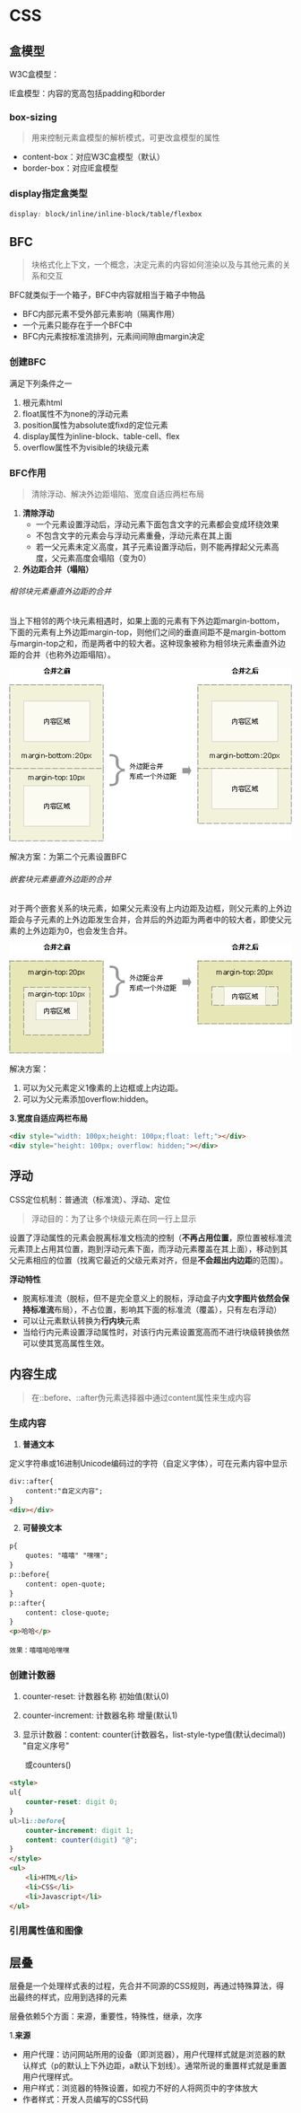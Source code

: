 # CSS

## 盒模型

W3C盒模型：

IE盒模型：内容的宽高包括padding和border

### box-sizing

> 用来控制元素盒模型的解析模式，可更改盒模型的属性

- content-box：对应W3C盒模型（默认）
- border-box：对应IE盒模型

### display指定盒类型

```css
display: block/inline/inline-block/table/flexbox
```

## BFC

> 块格式化上下文，一个概念，决定元素的内容如何渲染以及与其他元素的关系和交互

BFC就类似于一个箱子，BFC中内容就相当于箱子中物品

- BFC内部元素不受外部元素影响（隔离作用）
- 一个元素只能存在于一个BFC中
- BFC内元素按标准流排列，元素间间隙由margin决定

### 创建BFC

满足下列条件之一

1. 根元素html
2. float属性不为none的浮动元素
3. position属性为absolute或fixd的定位元素
4. display属性为inline-block、table-cell、flex
5. overflow属性不为visible的块级元素

### BFC作用

> 清除浮动、解决外边距塌陷、宽度自适应两栏布局

1. **清除浮动**
   - 一个元素设置浮动后，浮动元素下面包含文字的元素都会变成环绕效果
   - 不包含文字的元素会与浮动元素重叠，浮动元素在其上面
   - 若一父元素未定义高度，其子元素设置浮动后，则不能再撑起父元素高度，父元素高度会塌陷（变为0）
2. **外边距合并（塌陷）**

###### 相邻块元素垂直外边距的合并

当上下相邻的两个块元素相遇时，如果上面的元素有下外边距margin-bottom，下面的元素有上外边距margin-top，则他们之间的垂直间距不是margin-bottom与margin-top之和，而是两者中的较大者。这种现象被称为相邻块元素垂直外边距的合并（也称外边距塌陷）。

<img src="media/外边据塌陷.png" />

解决方案：为第二个元素设置BFC

###### 嵌套块元素垂直外边距的合并

对于两个嵌套关系的块元素，如果父元素没有上内边距及边框，则父元素的上外边距会与子元素的上外边距发生合并，合并后的外边距为两者中的较大者，即使父元素的上外边距为0，也会发生合并。

<img src="media/n.png" />

解决方案：

1. 可以为父元素定义1像素的上边框或上内边距。
2. 可以为父元素添加overflow:hidden。

**3.宽度自适应两栏布局**

```html
<div style="width: 100px;height: 100px;float: left;"></div>
<div style="height: 100px; overflow: hidden;"></div>
```



## 浮动

CSS定位机制：普通流（标准流）、浮动、定位

> 浮动目的：为了让多个块级元素在同一行上显示

​	设置了浮动属性的元素会脱离标准文档流的控制（**不再占用位置**，原位置被标准流元素顶上占用其位置，跑到浮动元素下面，而浮动元素覆盖在其上面），移动到其父元素相应的位置（找离它最近的父级元素对齐，但是**不会超出内边距**的范围）。

**浮动特性**

- 脱离标准流（脱标，但不是完全意义上的脱标，浮动盒子内**文字图片依然会保持标准流**布局），不占位置，影响其下面的标准流（覆盖），只有左右浮动）
- 可以让元素默认转换为**行内块**元素
- 当给行内元素设置浮动属性时，对该行内元素设置宽高而不进行块级转换依然可以使其宽高属性生效。

## 内容生成

> 在::before、::after伪元素选择器中通过content属性来生成内容

### 生成内容

1. **普通文本**

定义字符串或16进制Unicode编码过的字符（自定义字体），可在元素内容中显示

```html
div::after{
	content:"自定义内容";
}
<div></div>
```

2. **可替换文本**

```html
p{
	quotes: "嘻嘻" "嘿嘿";
}
p::before{
	content: open-quote;
}				
p::after{
	content: close-quote;
}
<p>哈哈</p>

效果：嘻嘻哈哈嘿嘿
```

### 创建计数器

1. counter-reset: 计数器名称 初始值(默认0)

2. counter-increment: 计数器名称 增量(默认1)

3. 显示计数器：content: counter(计数器名，list-style-type值(默认decimal)) "自定义序号"

   ​									或counters()

```html
<style>
ul{
	counter-reset: digit 0;
}
ul>li::before{
	counter-increment: digit 1;
	content: counter(digit) "@";
}
</style>
<ul>
	<li>HTML</li>
	<li>CSS</li>
	<li>Javascript</li>
</ul>
```

### 引用属性值和图像



## 层叠

层叠是一个处理样式表的过程，先合并不同源的CSS规则，再通过特殊算法，得出最终的样式，应用到选择的元素

层叠依赖5个方面：来源，重要性，特殊性，继承，次序

1.**来源**

- 用户代理：访问网站所用的设备（即浏览器），用户代理样式就是浏览器的默认样式（p的默认上下外边距，a默认下划线）。通常所说的重置样式就是重置用户代理样式。
- 用户样式：浏览器的特殊设置，如视力不好的人将网页中的字体放大
- 作者样式：开发人员编写的CSS代码